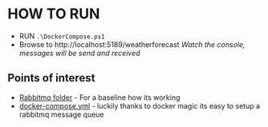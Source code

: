# HOW TO RUN

* RUN `.\DockerCompose.ps1`
* Browse to http://localhost:5189/weatherforecast
*Watch the console, messages will be send and received*

## Points of interest

* [Rabbitmq folder](https://github.com/PBeckerr/DotnetDockerComposeRabbitMq/tree/master/API1/RabbitMq) - For a baseline how its working
* [docker-compose.yml](https://github.com/PBeckerr/DotnetDockerComposeRabbitMq/blob/master/docker-compose.yml) - luckily thanks to docker magic its easy to setup a rabbitmq message queue